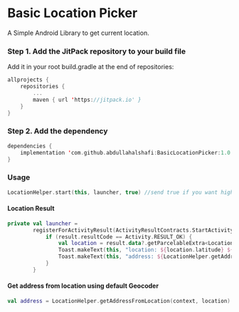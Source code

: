 # Basic Location Picker
A Simple Android Library to get current location.

### Step 1. Add the JitPack repository to your build file
Add it in your root build.gradle at the end of repositories:
```Kotlin
allprojects {
    repositories {
        ...
        maven { url 'https://jitpack.io' }
    }
}
```

### Step 2. Add the dependency
```Kotlin
dependencies {
    implementation 'com.github.abdullahalshafi:BasicLocationPicker:1.0.6'
}
```

### Usage

```kotlin
LocationHelper.start(this, launcher, true) //send true if you want high accuracy
```

#### Location Result
```kotlin
private val launcher =
        registerForActivityResult(ActivityResultContracts.StartActivityForResult()) { result ->
            if (result.resultCode == Activity.RESULT_OK) {
                val location = result.data?.getParcelableExtra<Location>(LocationHelper.LOCATION_RESULT) as Location
                Toast.makeText(this, "location: ${location.latitude} ${location.longitude}", Toast.LENGTH_LONG).show()
                Toast.makeText(this, "address: ${LocationHelper.getAddressFromLocation(this, location)}", Toast.LENGTH_LONG).show()
            }
        }
```


#### Get address from location using default Geocoder
```kotlin
val address = LocationHelper.getAddressFromLocation(context, location)
```


